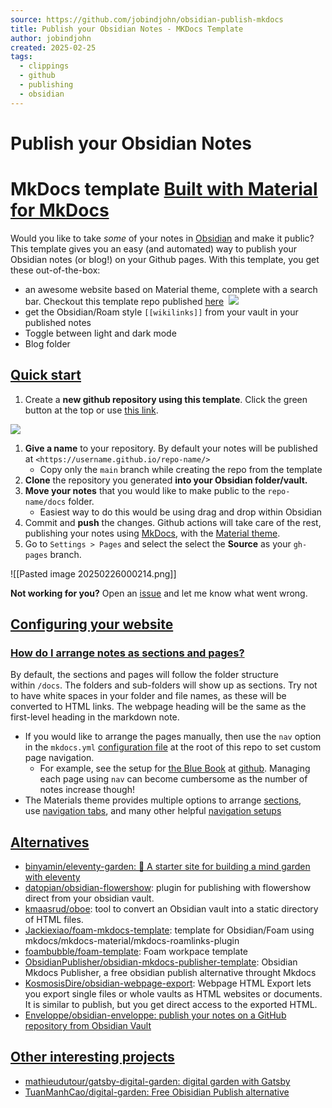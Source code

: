 ```yaml
---
source: https://github.com/jobindjohn/obsidian-publish-mkdocs
title: Publish your Obsidian Notes - MKDocs Template
author: jobindjohn
created: 2025-02-25
tags:
  - clippings
  - github
  - publishing
  - obsidian
---
```

# Publish your Obsidian Notes

# MkDocs template [Built with Material for MkDocs](https://squidfunk.github.io/mkdocs-material/)

Would you like to take _some_ of your notes in [Obsidian](https://obsidian.md/) and make it public? This template gives you an easy (and automated) way to publish your Obsidian notes (or blog!) on your Github pages. With this template, you get these out-of-the-box:

- an awesome website based on Material theme, complete with a search bar. Checkout this template repo published [here](https://jobindjohn.github.io/obsidian-publish-mkdocs/) 
![](https://github.com/jobindjohn/obsidian-publish-mkdocs/raw/main/2021-11-22-22-49-26.png)
- get the Obsidian/Roam style `[[wikilinks]]` from your vault in your published notes
- Toggle between light and dark mode
- Blog folder

## [Quick start](https://github.com/jobindjohn/obsidian-publish-mkdocs/blob/main/README.md#quick-start)

1. Create a **new github repository using this template**. Click the green button at the top or use [this link](https://github.com/jobindjohn/obsidian-publish-mkdocs/generate).

[![](https://github.com/jobindjohn/obsidian-publish-mkdocs/raw/main/2021-11-22-22-54-02.png)](https://github.com/jobindjohn/obsidian-publish-mkdocs/blob/main/2021-11-22-22-54-02.png)

1. **Give a name** to your repository. By default your notes will be published at `<https://username.github.io/repo-name/>`
    - Copy only the `main` branch while creating the repo from the template
2. **Clone** the repository you generated **into your Obsidian folder/vault.**
3. **Move your notes** that you would like to make public to the `repo-name/docs` folder.
    - Easiest way to do this would be using drag and drop within Obsidian
4. Commit and **push** the changes. Github actions will take care of the rest, publishing your notes using [MkDocs](https://www.mkdocs.org/), with the [Material theme](https://squidfunk.github.io/mkdocs-material/).
5. Go to `Settings > Pages` and select the select the **Source** as your `gh-pages` branch.

![[Pasted image 20250226000214.png]]

**Not working for you?** Open an [issue](https://github.com/jobindjohn/obsidian-publish-mkdocs/issues/new/choose) and let me know what went wrong.

## [Configuring your website](https://github.com/jobindjohn/obsidian-publish-mkdocs/blob/main/README.md#configuring-your-website)

### [How do I arrange notes as sections and pages?](https://github.com/jobindjohn/obsidian-publish-mkdocs/blob/main/README.md#how-do-i-arrange-notes-as-sections-and-pages)

By default, the sections and pages will follow the folder structure within `/docs`. The folders and sub-folders will show up as sections. Try not to have white spaces in your folder and file names, as these will be converted to HTML links. The webpage heading will be the same as the first-level heading in the markdown note.

- If you would like to arrange the pages manually, then use the `nav` option in the `mkdocs.yml` [configuration file](https://www.mkdocs.org/#adding-pages) at the root of this repo to set custom page navigation.
    - For example, see the setup for [the Blue Book](https://lyz-code.github.io/blue-book/) at [github](https://github.com/lyz-code/blue-book/blob/master/mkdocs.yml). Managing each page using `nav` can become cumbersome as the number of notes increase though!
- The Materials theme provides multiple options to arrange [sections](https://squidfunk.github.io/mkdocs-material/setup/setting-up-navigation/#navigation-sections), use [navigation tabs](https://squidfunk.github.io/mkdocs-material/setup/setting-up-navigation/#navigation-tabs), and many other helpful [navigation setups](https://squidfunk.github.io/mkdocs-material/setup/setting-up-navigation/)

## [Alternatives](https://github.com/jobindjohn/obsidian-publish-mkdocs/blob/main/README.md#alternatives)

- [binyamin/eleventy-garden: 🌱 A starter site for building a mind garden with eleventy](https://github.com/binyamin/eleventy-garden)
- [datopian/obsidian-flowershow](https://github.com/datopian/obsidian-flowershow): plugin for publishing with flowershow direct from your obsidian vault.
- [kmaasrud/oboe](https://github.com/kmaasrud/oboe): tool to convert an Obsidian vault into a static directory of HTML files.
- [Jackiexiao/foam-mkdocs-template](https://github.com/Jackiexiao/foam-mkdocs-template): template for Obsidian/Foam using mkdocs/mkdocs-material/mkdocs-roamlinks-plugin
- [foambubble/foam-template](https://github.com/foambubble/foam-template): Foam workpace template
- [ObsidianPublisher/obsidian-mkdocs-publisher-template](https://github.com/ObsidianPublisher/obsidian-mkdocs-publisher-template): Obsidian Mkdocs Publisher, a free obsidian publish alternative throught Mkdocs
- [KosmosisDire/obsidian-webpage-export](https://github.com/KosmosisDire/obsidian-webpage-export): Webpage HTML Export lets you export single files or whole vaults as HTML websites or documents. It is similar to publish, but you get direct access to the exported HTML.
- [Enveloppe/obsidian-enveloppe: publish your notes on a GitHub repository from Obsidian Vault](https://github.com/Enveloppe/obsidian-enveloppe)

## [Other interesting projects](https://github.com/jobindjohn/obsidian-publish-mkdocs/blob/main/README.md#other-interesting-projects)

- [mathieudutour/gatsby-digital-garden: digital garden with Gatsby](https://github.com/mathieudutour/gatsby-digital-garden)
- [TuanManhCao/digital-garden: Free Obisidian Publish alternative](https://github.com/TuanManhCao/digital-garden)
